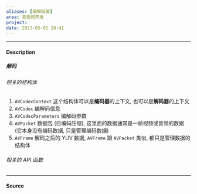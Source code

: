 ```yaml
---
aliases: [编解码器]
area: 音视频开发
project: 
date: 2023-05-05 20:41
---
```

---
#### Description
##### 解码
###### 相关的结构体
1. `AVCodecContext`
    这个结构体可以是**编码器**的上下文, 也可以是**解码器**的上下文
2. `AVCodec`
    编解码信息
3. `AVCodecParameters`
    编解码参数
4. `AVPacket`
    数据包 (已编码压缩), 这里面的数据通常是一帧视频或音频的数据 (它本身没有编码数据, 只是管理编码数据)
5. `AVFrame`
    解码之后的 YUV 数据, `AVFrame` 跟 `AVPacket` 类似, 都只是管理数据的结构体

###### 相关的 API 函数


---
#### Source
